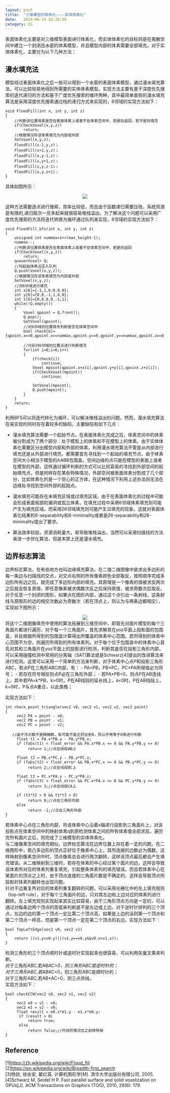 ```yaml
---
layout: post
title:  "三维模型的体素化————实体体素化"
date:   2019-06-14 10:35:56
category: CG
---
```


表面体素化主要是对三维模型表面进行体素化，而实体体素化的目标则是在离散空间中建立一个封闭且水密的体素模型，并且模型内部的体素需要全部填充。对于实体体素化，主要分为以下几种方法：

## 漫水填充法
模型经过表面体素化之后一般可以得到一个水密的表面体素模型，通过漫水填充算法，可以比较轻易地得到所需要的实体体素模型。实现方法主要有基于深度优先搜索的迭代递归的方法和基于广度优先搜索的循环两种，其中最简单直观的漫水填充算法是采用深度优先搜索通过栈的递归方式来实现的，6邻域的实现方法如下：        
```
void FloodFill(int x, int y, int z)
{
    //判断该位置体素是否在表面体素上或者不在体素空间中，若是则返回，若不是则填充
    if(CheckVoxel(x,y,z))
        return;
    //根据情况将该体素填充为内部或外部
    SetVoxel(x,y,z);
    FloodFill(x-1,y,z)；
    FloodFill(x+1,y,z)；
    FloodFill(x,y-1,z)；
    FloodFill(x,y+1,z)；
    FloodFill(x,y,z-1)；
    FloodFill(x,y,z+1)；
}
```
具体如图所示：                         
<div align="center"><img  src="https://github.com/conceptclear/conceptclear.github.io/raw/master/images/voxelization/Recursive_Flood_Fill_4.gif"></div>     

这种方法需要逐点进行搜索，效率比较低，而且由于函数递归需要压栈，系统资源是有限的,递归层次一旦多起来就很容易堆栈溢出。为了解决这个问题可以采用广度优先搜索的方法将迭代转换为循环通过队列来实现，6邻域的实现方法如下：
```
void FloodFill_bfs(int x, int y, int z)
{
    unsigned int nummax=1<<(max_height-1);
    nummax--;
    //判断该位置体素是否在表面体素上或者不在体素空间中，若是则返回
    if(CheckVoxel(x,y,z))
        return;
    queue<Voxel> Q;
    //将起始体素点压入队列
    Q.push(Voxel(x,y,z));
    //根据情况将该体素填充为内部或外部
    SetVoxel(x,y,z);
    //对6邻域进行填充
    int x[6]={-1,1,0,0,0,0};
    int y[6]={0,0,-1,1,0,0};
    int z[6]={0,0,0,0,-1,1};
    while(!Q.empty())
    {
        Voxel qpoint = Q.front();
        Q.pop();
        SetVoxel(qpoint);
        //对6邻域的位置首先判断是否在体素空间中
        bool check[6]={qpoint.x==0,qpoint.x==nummax,qpoint.y==0,qpoint.y==nummax,qpoint.z==0,qpoint.z==nummax};

        //分别对6邻域的位置点进行判断填充
        for(int i=0;i<6;i++)
        {
            if(check[i])
                continue;
            Voxel mpoint(qpoint.x+x[i],qpoint.y+y[i],qpoint.z+z[i]);
            if(CheckVoxel(mpoint))
                continue;

            SetVoxel(mpoint);
            Q.push(mpoint);
        }
    }
    return;
}
```
利用BFS可以将迭代转化为循环，可以解决堆栈溢出的问题。然而，漫水填充算法在易实现的同时存在着较多的缺陷，主要缺陷有如下几点：           

- 漫水填充算法需要一个起始节点。在表面体素化完成之后，体素空间中的体素被分割成为了两个部分：处于模型上的体素和不在模型上的体素。由于实体体素化需要区分出模型内部和外部的体素，利用漫水填充算法不管是从内部进行填充还是从外部进行填充，都需要首先寻找到一个起始的填充节点，由于体素空间大小相当于模型的AABB包围盒，空间边缘的点只能在模型的表面上或者在模型的外部，这样通过循环判断的方式可以比较容易的寻找到外部空间的起始填充点，但是同样存在某些特殊情况，外部空间被表面体素分割成了几个部分，比如体素化的是一个空心的正方体，在这种情况下利用上述办法则无法在边缘处寻找到空间外部的起始点。           

- 漫水填充可能存在未填充区域或过填充区域。由于在表面体素化的过程中可能会形成表面局部的漏洞或孤立体素，在填充过程中采用6邻域体素填充则可能产生为填充区域，而采用26邻域填充则可能产生过填充的现象。这就对表面体素化结果的6-separability和6-minimality或者是26-separability和26-minimality提出了要求。

- 算法效率较低，资源消耗量大，易导致堆栈溢出，当然可以采用扫描线的方法来进一步优化算法，但是本质上还是漫水填充。

## 边界标志算法
边界标志算法，在有些地方也叫边缘填充算法，在二值二维图像中是求出多边形的每一条边与扫描线的交点，对交点右侧的所有像素颜色全部取反，按照顺序完成多边形所有边之后，就完成了多边形内部的填充。其原理是一个像素的值被求反两次之后就会恢复原值，即任意像素被求偶数次反之后保持原值，被求奇数次后取反。对于任意一个封闭的图形，如果点在图形内部，通过这个点引出一条射线，这条射线与原图形的边的相交次数必为奇数次（若在顶点上，则认为与两条边都相交），实现如下图所示：                        
<div align="center"><img  src="https://github.com/conceptclear/conceptclear.github.io/raw/master/images/voxelization/edge_fill_2d.png"></div>     
将这个二维图像填充中使用的算法拓展到三维空间中，即首先对面片模型的每个三角面片都进行遍历，对于每一个三角面片，首先求解其在yoz平面上投影面的包围盒，并且根据所得到的包围盒计算得出所覆盖的体素中心范围。若所得到的体素中心范围不为空，则遍历所得到的所有体素列。对于每个位于包围盒中的体素中心首先对其和三角面片在yoz平面上的投影进行检测，判断其是否在投影三角形内部，可以采用碰撞检测中常用的分离轴（SAT)算法或是Schwarz[4]提出的改进算法来进行检测。这里可以采用一个简单的方法来判断，对于体素中心点P和投影三角形ABC，若点P在三角形ABC内部，有：                      
- PA×PB，PB×PC，PC×PA所得值必为同号；                                
- 若存在符号相反则点P必在三角形外部；                             
- 若PA×PB=0，则点P在AB连线上，其中若PA=k*PB，k>0时，P在AB线段的延长线上，k<0时，P在AB线段上，k=0时，P与点A重合，以此类推；                

实现方法如下：
```
int check_point_triangle(vec2 v0, vec2 v1, vec2 v2, vec2 point)
{
	 vec2 PA = point - v0;
	 vec2 PB = point - v1;
	 vec2 PC = point - v2;

   //由于浮点数不是精确数，有可能不能正好达到0，所以不用等于0来进行判断
	 float t1 = PA.x*PB.y - PA.y*PB.x;
	 if (fabs(t1) < float_error && PA.x*PB.x <= 0 && PA.y*PB.y <= 0)
		  return 1;//点在线段AB上

	 float t2 = PB.x*PC.y - PB.y*PC.x;
	 if (fabs(t2) < float_error && PB.x*PC.x <= 0 && PB.y*PC.y <= 0)
		  return 2;//点在线段BC上

	 float t3 = PC.x*PA.y - PC.y*PA.x;
	 if (fabs(t3) < float_error && PC.x*PA.x <= 0 && PC.y*PA.y <= 0)
		  return 3;//点在线段CA上

	 if (t1*t2 > 0 && t1*t3 > 0)
		  return 0;//点在三角形内部
	 else
		  return -1;//点在三角形外部
}
```
若体素中心点在三角形内部，将该体素中心沿着x轴进行投影到三角面片上，对该投影点在体素空间中的映射体素q到原检测体素之间的所有体素值全部求反。遍历完所有面片之后，则完成了三维模型的实体体素化。                      
与二维像素空间的填充相似，边界标志算法在边界位置上存在着一定的问题。在二维图形中，若凸多边形的顶点正好位于像素中心上，其所连接的边数必为偶数，这样映射到像素空间中时，顶点像素总会进行两次翻转，这样该顶点最后都会产生填充错误。从二维映射到三维时，若存在体素的中心经过某个面片的边，这样会导致该体素所对应的体素列重复填充，引起整条体素列的填充错误。而且若体素中心在某面片的顶点之上时，由于顶点连接的三角面片数是不确定的，这样会导致顶点所投影的体素列翻转也出现问题。                     
针对于边重复所对应的体素列重复翻转的问题，可以采用光栅化中的左上填充规则（top-left rule），对于每个三角面片的边，只对其左边和上边对应的体素列进行翻转。左上填充规则实现起来其实比较容易，由于三角形顶点方向是一定的，可以通过对每条边两个顶点的高低来判断是不是左边或上边。对于逆时针排列的三个顶点，左边的边的第一个顶点一定比第二个顶点高，如果是上边的话则第一个顶点和第二个顶点一样高，但是第一个顶点一定在第二个顶点的右边。实现方法如下：
```
bool TopLeftEdge(vec2 v0, vec2 v1)
{
    return ((v1.y<v0.y)||(v1.y==v0.y&&v0.x>v1.x));
}
```
检测三角形的三个顶点顺时针或逆时针实现起来也很容易，可以利用矢量叉乘来判断。                  
对于三角形ABC,若AB*AC>0，则三角形ABC是逆时针的；                         
对于三角形ABC,若AB*AC<0，则三角形ABC是顺时针的；                         
对于三角形ABC,若AB*AC=0，则三点共线。                         
实现方法如下：
```
bool checkCCW(vec2 v0, vec2 v1, vec2 v2)
{
	 vec2 e0 = v1 - v0;
	 vec2 e1 = v2 - v0;
	 float result = e0.x*e1.y - e1.x*e0.y;
	  if (result > 0)
		  return true;
	  else
		  return false;//共线的情况在之前排除掉
}
```



## Reference
[1]https://zh.wikipedia.org/wiki/Flood_fill                     
[2]https://en.wikipedia.org/wiki/Breadth-first_search                     
[3]杨钦, 徐永安, 翟红英. 计算机图形学[M]. 清华大学出版社有限公司, 2005.                
[4]Schwarz M, Seidel H P. Fast parallel surface and solid voxelization on GPUs[J]. ACM Transactions on Graphics (TOG), 2010, 29(6): 179.                    

